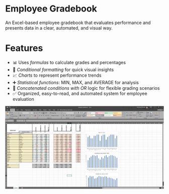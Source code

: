 # Employee Gradebook  

An Excel-based employee gradebook that evaluates performance and presents data in a clear, automated, and visual way.  

# Features  
- 📊 Uses *formulas* to calculate grades and percentages  
- 🎨 *Conditional formatting* for quick visual insights  
- 📈 *Charts* to represent performance trends  
- ➕ *Statistical functions*: MIN, MAX, and AVERAGE for analysis  
- 🔗 *Concatenated conditions with OR* logic for flexible grading scenarios  
- ✅ Organized, easy-to-read, and automated system for employee evaluation  

![Gradebook Screenshot](employee_simple_gradebook.png)
